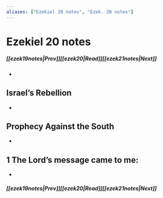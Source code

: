 ```yaml
---
aliases: ["Ezekiel 20 notes", "Ezek. 20 notes"]
---
```

# Ezekiel 20 notes
##### <span class=arrow-left></span>[[ezek19notes|Prev]]<span class=navigation-separator></span>[[ezek20|Read]]<span class=navigation-separator></span>[[ezek21notes|Next]]<span class=arrow-right></span>
- 
## Israel’s Rebellion
- 
## Prophecy Against the South
- 
## 1 The Lord’s message came to me:
- 
##### <span class=arrow-left></span>[[ezek19notes|Prev]]<span class=navigation-separator></span>[[ezek20|Read]]<span class=navigation-separator></span>[[ezek21notes|Next]]<span class=arrow-right></span>
